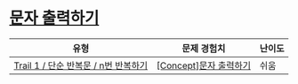 # [문자 출력하기](https://www.codetree.ai/trails/complete/curated-cards/intro-print-text)

|유형|문제 경험치|난이도|
|---|---|---|
|[Trail 1 / 단순 반복문 / n번 반복하기](https://www.codetree.ai/trail-info/novice-low/)|[[Concept]문자 출력하기](https://www.codetree.ai/trails/complete/curated-cards/intro-print-text/)|쉬움|

